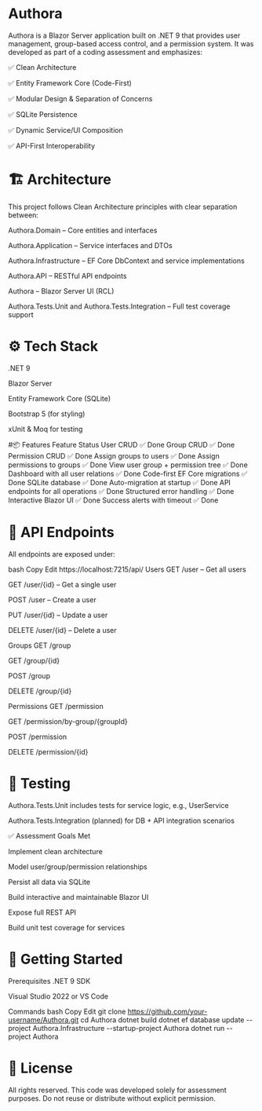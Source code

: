 # Authora
Authora is a Blazor Server application built on .NET 9 that provides user management, group-based access control, and a permission system.
It was developed as part of a coding assessment and emphasizes:

✅ Clean Architecture

✅ Entity Framework Core (Code-First)

✅ Modular Design & Separation of Concerns

✅ SQLite Persistence

✅ Dynamic Service/UI Composition

✅ API-First Interoperability

# 🏗️ Architecture
This project follows Clean Architecture principles with clear separation between:

Authora.Domain – Core entities and interfaces

Authora.Application – Service interfaces and DTOs

Authora.Infrastructure – EF Core DbContext and service implementations

Authora.API – RESTful API endpoints

Authora – Blazor Server UI (RCL)

Authora.Tests.Unit and Authora.Tests.Integration – Full test coverage support

# ⚙️ Tech Stack
.NET 9

Blazor Server

Entity Framework Core (SQLite)

Bootstrap 5 (for styling)

xUnit & Moq for testing

#📦 Features
Feature	Status
User CRUD	✅ Done
Group CRUD	✅ Done
Permission CRUD	✅ Done
Assign groups to users	✅ Done
Assign permissions to groups	✅ Done
View user group + permission tree	✅ Done
Dashboard with all user relations	✅ Done
Code-first EF Core migrations	✅ Done
SQLite database	✅ Done
Auto-migration at startup	✅ Done
API endpoints for all operations	✅ Done
Structured error handling	✅ Done
Interactive Blazor UI	✅ Done
Success alerts with timeout	✅ Done

# 📡 API Endpoints
All endpoints are exposed under:

bash
Copy
Edit
https://localhost:7215/api/
Users
GET /user – Get all users

GET /user/{id} – Get a single user

POST /user – Create a user

PUT /user/{id} – Update a user

DELETE /user/{id} – Delete a user

Groups
GET /group

GET /group/{id}

POST /group

DELETE /group/{id}

Permissions
GET /permission

GET /permission/by-group/{groupId}

POST /permission

DELETE /permission/{id}

# 🧪 Testing
Authora.Tests.Unit includes tests for service logic, e.g., UserService

Authora.Tests.Integration (planned) for DB + API integration scenarios

✅ Assessment Goals Met

 Implement clean architecture

 Model user/group/permission relationships

 Persist all data via SQLite

 Build interactive and maintainable Blazor UI

 Expose full REST API

 Build unit test coverage for services

# 🚀 Getting Started
Prerequisites
.NET 9 SDK

Visual Studio 2022 or VS Code

Commands
bash
Copy
Edit
git clone https://github.com/your-username/Authora.git
cd Authora
dotnet build
dotnet ef database update --project Authora.Infrastructure --startup-project Authora
dotnet run --project Authora

# 📄 License
All rights reserved.
This code was developed solely for assessment purposes.
Do not reuse or distribute without explicit permission.


